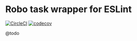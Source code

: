
# Robo task wrapper for ESLint

[![CircleCI](https://circleci.com/gh/Sweetchuck/robo-eslint/tree/3.x.svg?style=svg)](https://circleci.com/gh/Sweetchuck/robo-eslint/?branch=3.x)
[![codecov](https://codecov.io/gh/Sweetchuck/robo-eslint/branch/3.x/graph/badge.svg?token=HSF16OGPyr)](https://app.codecov.io/gh/Sweetchuck/robo-eslint/branch/3.x)

@todo
